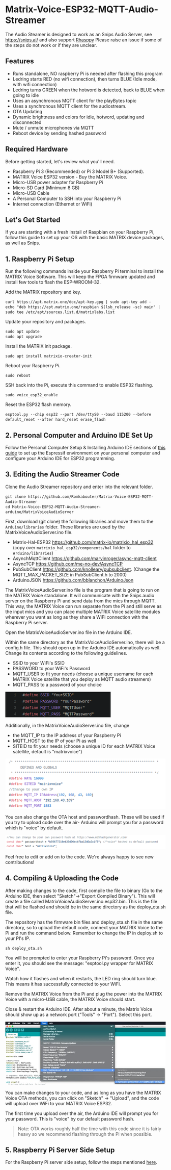 # Matrix-Voice-ESP32-MQTT-Audio-Streamer

The Audio Steamer is designed to work as an Snips Audio Server, see https://snips.ai/ and also support [Rhasppy](https://rhasspy.readthedocs.io/en/latest/)
Please raise an issue if some of the steps do not work or if they are unclear.

## Features

- Runs standalone, NO raspberry Pi is needed after flashing this program
- Ledring starts RED (no wifi connection), then turns BLUE (Idle mode, with wifi connection)
- Ledring turns GREEN when the hotword is detected, back to BLUE when going to idle
- Uses an asynchronous MQTT client for the playBytes topic
- Uses a synchronous MQTT client for the audiostream.
- OTA Updating
- Dynamic brightness and colors for idle, hotword, updating and disconnected
- Mute / unmute microphones via MQTT
- Reboot device by sending hashed password

## Required Hardware

Before getting started, let's review what you'll need.

- Raspberry Pi 3 (Recommended) or Pi 3 Model B+ (Supported).
- MATRIX Voice ESP32 version - Buy the MATRIX Voice.
- Micro-USB power adapter for Raspberry Pi
- Micro-SD Card (Minimum 8 GB)
- Micro-USB Cable
- A Personal Computer to SSH into your Raspberry Pi
- Internet connection (Ethernet or WiFi)

## Let's Get Started

If you are starting with a fresh install of Raspbian on your Raspberry Pi, follow this guide to set up your OS with the basic MATRIX device packages, as well as Snips.

## 1. Raspberry Pi Setup

Run the following commands inside your Raspberry Pi terminal to install the MATRIX Voice Software. This will keep the FPGA firmware updated and install few tools to flash the ESP-WROOM-32.

Add the MATRIX repository and key.

```
curl https://apt.matrix.one/doc/apt-key.gpg | sudo apt-key add -              
echo "deb https://apt.matrix.one/raspbian $(lsb_release -sc) main" | sudo tee /etc/apt/sources.list.d/matrixlabs.list              
```

Update your repository and packages.

```
sudo apt update              
sudo apt upgrade              
```

Install the MATRIX init package.

```
sudo apt install matrixio-creator-init              
```

Reboot your Raspberry Pi.

```
sudo reboot              
```

SSH back into the Pi, execute this command to enable ESP32 flashing.

```
sudo voice_esp32_enable              
```

Reset the ESP32 flash memory.

```
esptool.py --chip esp32 --port /dev/ttyS0 --baud 115200 --before default_reset --after hard_reset erase_flash            
```

## 2. Personal Computer and Arduino IDE Set Up

Follow the Personal Computer Setup & Installing Arduino IDE sections of [this guide](https://www.hackster.io/matrix-labs/program-over-the-air-on-esp32-matrix-voice-5e76bb#toc-personal-computer-setup-3) to set up the Espressif environment on your personal computer and configure your Arduino IDE for ESP32 programming.

## 3. Editing the Audio Streamer Code

Clone the Audio Streamer repository and enter into the relevant folder.

```
git clone https://github.com/Romkabouter/Matrix-Voice-ESP32-MQTT-Audio-Streamer  
cd Matrix-Voice-ESP32-MQTT-Audio-Streamer-arduino/MatrixVoiceAudioServer
```

First, download (git clone) the following libraries and move them to the `Arduino/libraries` folder. These libraries are used by the MatrixVoiceAudioServer.ino file.

- Matrix-Hal-ESP32 https://github.com/matrix-io/matrixio_hal_esp32 (copy over `matrixio_hal_esp32/components/hal` folder to `Arduino/libraries`)
- AsynchMqttClient https://github.com/marvinroger/async-mqtt-client
- AsyncTCP https://github.com/me-no-dev/AsyncTCP
- PubSubClient https://github.com/knolleary/pubsubclient. (Change the MQTT_MAX_PACKET_SIZE in PubSubClient.h to 2000)
- ArduinoJSON https://github.com/bblanchon/ArduinoJson

The MatrixVoiceAudioServer.ino file is the program that is going to run on the MATRIX Voice standalone. It will communicate with the Snips audio server on the Raspberry Pi and send data from the mics through MQTT. This way, the MATRIX Voice can run separate from the Pi and still serve as the input mics and you can place multiple MATRIX Voice satellite modules wherever you want as long as they share a WiFi connection with the Raspberry Pi server.

Open the MatrixVoiceAudioServer.ino file in the Arduino IDE.

Within the same directory as the MatrixVoiceAudioServer.ino, there will be a config.h file. This should open up in the Arduino IDE automatically as well. Change its contents according to the following guidelines.

- SSID to your WiFi's SSID
- PASSWORD to your WiFi's Password
- MQTT_USER to fit your needs (choose a unique username for each MATRIX Voice satellite that you deploy as MQTT audio streamers)
- MQTT_PASS to a password of your choice

![Screenshot of config.h](config.png)

Additionally, in the MatrixVoiceAudioServer.ino file, change 

- the MQTT_IP to the IP address of your Raspberry Pi
- MQTT_HOST to the IP of your Pi as well
- SITEID to fit your needs (choose a unique ID for each MATRIX Voice satellite, default is "matrixvoice")

![Screenshot of ino file](ino_file.png)

You can also change the OTA host and passwordhash. These will be used if you try to upload code over the air- Arduino will prompt you for a password which is "voice" by default.

![Screenshot of ino file passwordhash](passwordhash.png)

Feel free to edit or add on to the code. We're always happy to see new contributions! 

## 4. Compiling & Uploading the Code 

After making changes to the code, first compile the file to binary (Go to the Arduino IDE, then select "Sketch"->"Export Compiled Binary"). This will create a file called MatrixVoiceAudioServer.ino.esp32.bin. This is the file that will be flashed and should be in the same directory as the deploy_ota.sh file.

The repository has the firmware bin files and deploy_ota.sh file in the same directory, so to upload the default code, connect your MATRIX Voice to the Pi and run the command below. Remember to change the IP in deploy.sh to your PI's IP.

```
sh deploy_ota.sh   
```

You will be prompted to enter your Raspberry Pi's password. Once you enter it, you should see the message: "esptool.py wrapper for MATRIX Voice".

Watch how it flashes and when it restarts, the LED ring should turn blue. This means it has successfully connected to your WiFi.
  
Remove the MATRIX Voice from the Pi and plug the power into the MATRIX Voice with a micro-USB cable, the MATRIX Voice should start.

Close & restart the Arduino IDE. After about a minute, the Matrix Voice should show up as a network port ("Tools" -> "Port"). Select this port.

![Arduino Port Image](arduino_port.png)

You can make changes to your code, and as long as you have the MATRIX Voice OTA methods, you can click on "Sketch" -> "Upload", and the code will upload over WiFi to your MATRIX Voice ESP32.

The first time you upload over the air, the Arduino IDE will prompt you for your password. This is "voice" by our default password hash.

> Note: OTA works roughly half the time with this code since it is fairly heavy so we recommend flashing through the Pi when possible.

## 5. Raspberry Pi Server Side Setup

For the Raspberry Pi server side setup, follow the steps mentioned [here](https://www.hackster.io/matrix-labs/matrix-voice-satellites-streaming-audio-to-pi-server-63b9cd#toc-5a---raspberry--pi-server-setup--w--matrix-device-8).

